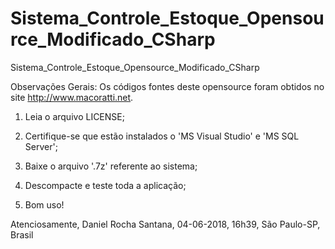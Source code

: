 # Sistema_Controle_Estoque_Opensource_Modificado_CSharp
Sistema_Controle_Estoque_Opensource_Modificado_CSharp

Observações Gerais:
Os códigos fontes deste opensource foram obtidos no site http://www.macoratti.net.

1. Leia o arquivo LICENSE;

2. Certifique-se que estão instalados o 'MS Visual Studio' e 'MS SQL Server';

3. Baixe o arquivo '.7z' referente ao sistema;

4. Descompacte e teste toda a aplicação;

5. Bom uso!

Atenciosamente,
Daniel Rocha Santana, 04-06-2018, 16h39, São Paulo-SP, Brasil
